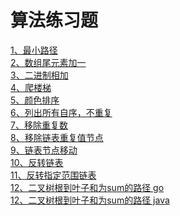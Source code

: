 算法练习题<br>
====
[1、最小路径](https://github.com/aping-fo/leetcode/blob/master/MinPathSum.java)  
[2、数组尾元素加一](https://github.com/aping-fo/leetcode/blob/master/PlusOne.java)  
[3、二进制相加](https://github.com/aping-fo/leetcode/blob/master/AddBinary.java)  
[4、爬楼梯](https://github.com/aping-fo/leetcode/blob/master/ClimbStairs.java)  
[5、颜色排序](https://github.com/aping-fo/leetcode/blob/master/SortColors.java)  
[6、列出所有自序，不重复](https://github.com/aping-fo/leetcode/blob/master/Subsets.java)  
[7、移除重复数](https://github.com/aping-fo/leetcode/blob/master/RemoveDuplicates1.java)  
[8、移除链表重复值节点](https://github.com/aping-fo/leetcode/blob/master/ReleteDuplicates.java)  
[9、链表节点移动](https://github.com/aping-fo/leetcode/blob/master/Partition.java)  
[10、反转链表](https://github.com/aping-fo/leetcode/blob/master/second/ReverseNode.java)  
[11、反转指定范围链表](https://github.com/aping-fo/leetcode/blob/master/second/ReverseSubListNode.java)  
[12、二叉树根到叶子和为sum的路径 go](https://github.com/aping-fo/leetcode/blob/master/go/tree/path_sum.go)  
[12、二叉树根到叶子和为sum的路径 java](https://github.com/aping-fo/leetcode/blob/master/tree/java/PathSum.java)  






